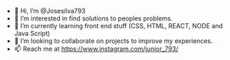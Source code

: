 - 👋 Hi, I’m @Josesilva793
- 👀 I’m interested in find solutions to peoples problems.
- 🌱 I’m currently learning front end stuff (CSS, HTML, REACT, NODE and Java Script)
- 💞️ I’m looking to collaborate on projects to improve my experiences.
- 📫 Reach me at https://www.instagram.com/junior_793/

<!---
Josesilva793/Josesilva793 is a ✨ special ✨ repository because its `README.md` (this file) appears on your GitHub profile.
You can click the Preview link to take a look at your changes.
--->
